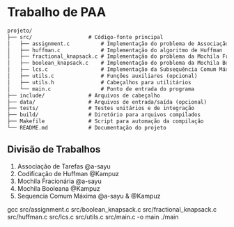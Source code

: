 # Trabalho de PAA

```txt
projeto/
├── src/                  # Código-fonte principal
│   ├── assignment.c          # Implementação do problema de Associação de Tarefas
│   ├── huffman.c             # Implementação do algoritmo de Huffman
│   ├── fractional_knapsack.c # Implementação do problema da Mochila Fracionária
│   ├── boolean_knapsack.c    # Implementação do problema da Mochila Booleana
│   ├── lcs.c                 # Implementação da Subsequência Comum Máxima
│   ├── utils.c               # Funções auxiliares (opcional)
│   ├── utils.h               # Cabeçalhos para utilitários
│   └── main.c                # Ponto de entrada do programa
├── include/              # Arquivos de cabeçalho
├── data/                 # Arquivos de entrada/saída (opcional)
├── tests/                # Testes unitários e de integração
├── build/                # Diretório para arquivos compilados
├── Makefile              # Script para automação da compilação
└── README.md             # Documentação do projeto
```

## Divisão de Trabalhos

1. Associação de Tarefas @a-sayu
2. Codificação de Huffman @Kampuz
3. Mochila Fracionária @a-sayu
4. Mochila Booleana @Kampuz
5. Sequencia Comum Máxima @a-sayu & @Kampuz

gcc src/assignment.c src/boolean_knapsack.c src/fractional_knapsack.c src/huffman.c src/lcs.c src/utils.c src/main.c -o main
./main
